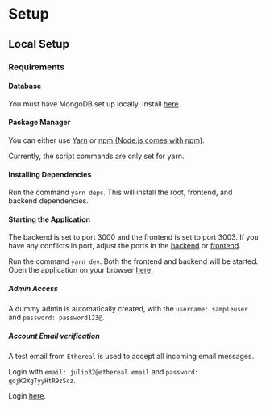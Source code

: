 # Setup

## Local Setup

### Requirements

#### Database

You must have MongoDB set up locally. Install [here](https://www.mongodb.com/download-center/community).

#### Package Manager

You can either use [Yarn](https://yarnpkg.com/lang/en/) or [npm (Node.js comes with npm)](https://nodejs.org/en/).

Currently, the script commands are only set for yarn.

#### Installing Dependencies

Run the command `yarn deps`. This will install the root, frontend, and backend dependencies.

#### Starting the Application

The backend is set to port 3000 and the frontend is set to port 3003. If you have any conflicts in port, adjust the ports in the [backend](/backend/app.js) or [frontend](/frontend/webpack.dev.js).

Run the command `yarn dev`. Both the frontend and backend will be started. Open the application on your browser [here](http://localhost:3003).

##### Admin Access

A dummy admin is automatically created, with the ```username: sampleuser``` and  ```password: password123@```.

##### Account Email verification

A test email from ```Ethereal``` is used to accept all incoming email messages.

Login with ```email: julio32@ethereal.email``` and ```password: qdjK2XgTyyHtR9zScz```.

Login [here](https://ethereal.email/login).
